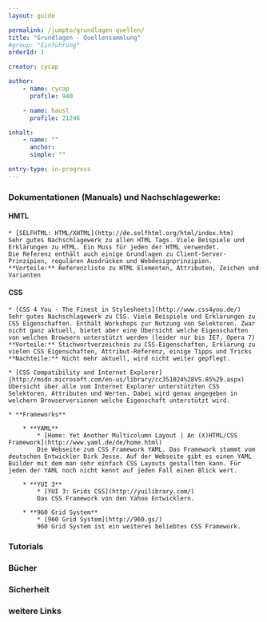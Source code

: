 ```yaml
---
layout: guide

permalink: /jumpto/grundlagen-quellen/
title: "Grundlagen - Quellensammlung"
#group: "Einführung"
orderId: 1

creator: cycap

author:
    - name: cycap
      profile: 940

    - name: hausl
      profile: 21246

inhalt:
    - name: ""
      anchor: 
      simple: ""

entry-type: in-progress
---
```


### Dokumentationen (Manuals) und Nachschlagewerke:

#### HMTL

    * [SELFHTML: HTML/XHTML](http://de.selfhtml.org/html/index.htm)  
    Sehr gutes Nachschlagewerk zu allen HTML Tags. Viele Beispiele und Erklärungen zu HTML. Ein Muss für jeden der HTML verwendet.  
    Die Referenz enthält auch einige Grundlagen zu Client-Server-Prinzipien, regulären Ausdrücken und Webdesignprinzipien.  
    **Vorteile:** Referenzliste zu HTML Elementen, Attributen, Zeichen und Varianten 


#### CSS

    * [CSS 4 You - The Finest in Stylesheets](http://www.css4you.de/)  
    Sehr gutes Nachschlagewerk zu CSS. Viele Beispiele und Erklärungen zu CSS Eigenschaften. Enthält Workshops zur Nutzung von Selektoren. Zwar nicht ganz aktuell, bietet aber eine Übersicht welche Eigenschaften von welchen Browsern unterstützt werden (leider nur bis IE7, Opera 7)  
    **Vorteile:** Stichwortverzeichnis zu CSS-Eigenschaften, Erklärung zu vielen CSS Eigenschaften, Attribut-Referenz, einige Tipps und Tricks  
    **Nachteile:** Nicht mehr aktuell, wird nicht weiter gepflegt.
    
    * [CSS Compatibility and Internet Explorer](http://msdn.microsoft.com/en-us/library/cc351024%28VS.85%29.aspx)  
    Übersicht über alle vom Internet Explorer unterstützten CSS Selektoren, Attributen und Werten. Dabei wird genau angegeben in welchern Browserversionen welche Eigenschaft unterstützt wird.

    * **Frameworks**  

        * **YAML**
            * [Home: Yet Another Multicolumn Layout | An (X)HTML/CSS Framework](http://www.yaml.de/de/home.html)  
            Die Webseite zum CSS Framework YAML. Das Framework stammt vom deutschen Entwickler Dirk Jesse. Auf der Webseite gibt es einen YAML Builder mit dem man sehr einfach CSS Layouts gestallten kann. Für jeden der YAML noch nicht kennt auf jeden Fall einen Blick wert.
        
        * **YUI 3**
            * [YUI 3: Grids CSS](http://yuilibrary.com/)  
            Das CSS Framework von den Yahoo Entwicklern.   
          
        * **960 Grid System**
            * [960 Grid System](http://960.gs/)  
            960 Grid System ist ein weiteres beliebtes CSS Framework. 




### Tutorials


### Bücher


### Sicherheit


### weitere Links
